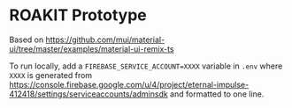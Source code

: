 # ROAKIT Prototype

Based on https://github.com/mui/material-ui/tree/master/examples/material-ui-remix-ts

To run locally,  add a `FIREBASE_SERVICE_ACCOUNT=XXXX` variable in `.env` where `XXXX` is generated from https://console.firebase.google.com/u/4/project/eternal-impulse-412418/settings/serviceaccounts/adminsdk and formatted to one line.